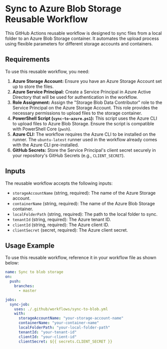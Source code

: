 # Sync to Azure Blob Storage Reusable Workflow

This GitHub Actions reusable workflow is designed to sync files from a local folder to an Azure Blob Storage container. It automates the upload process using flexible parameters for different storage accounts and containers.

## Requirements

To use this reusable workflow, you need:

1. **Azure Storage Account:** Ensure you have an Azure Storage Account set up to store the files.
2. **Azure Service Principal:** Create a Service Principal in Azure Active Directory that will be used for authentication in the workflow.
3. **Role Assignment:** Assign the "Storage Blob Data Contributor" role to the Service Principal on the Azure Storage Account. This role provides the necessary permissions to upload files to the storage container.
4. **PowerShell Script (`sync-to-azure.ps1`):** This script uses the Azure CLI to upload files to Azure Blob Storage. Ensure the script is compatible with PowerShell Core (`pwsh`).
5. **Azure CLI:** The workflow requires the Azure CLI to be installed on the runner. The `ubuntu-latest` runner used in the workflow already comes with the Azure CLI pre-installed.
6. **GitHub Secrets:** Store the Service Principal's client secret securely in your repository's GitHub Secrets (e.g., `CLIENT_SECRET`).

## Inputs

The reusable workflow accepts the following inputs:

- `storageAccountName` (string, required): The name of the Azure Storage account.
- `containerName` (string, required): The name of the Azure Blob Storage container.
- `localFolderPath` (string, required): The path to the local folder to sync.
- `tenantId` (string, required): The Azure tenant ID.
- `clientId` (string, required): The Azure client ID.
- `clientSecret` (secret, required): The Azure client secret.

## Usage Example

To use this reusable workflow, reference it in your workflow file as shown below:

```yaml
name: Sync to blob storage
on:
  push:
    branches:
      - master

jobs:
  sync-job:
    uses: ./.github/workflows/sync-to-blob.yml
    with:
      storageAccountName: "your-storage-account-name"
      containerName: "your-container-name"
      localFolderPath: "your-local-folder-path"
      tenantId: "your-tenant-id"
      clientId: "your-client-id"
      clientSecret: ${{ secrets.CLIENT_SECRET }}
